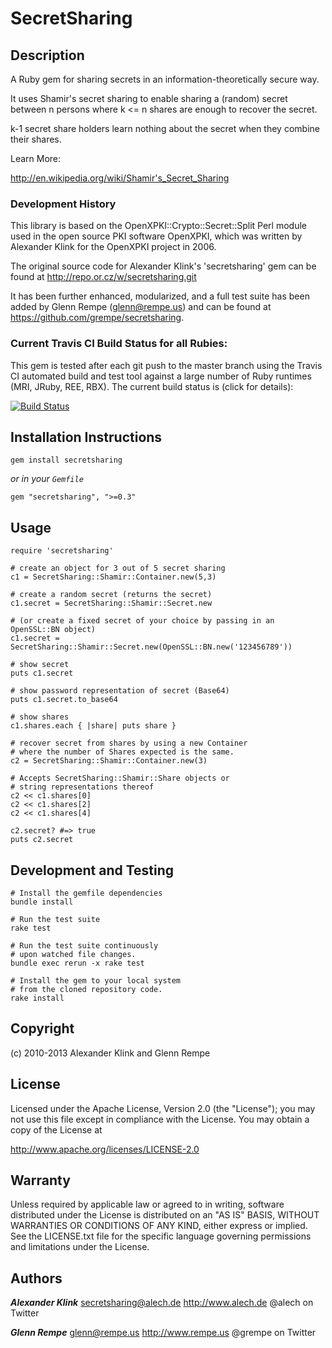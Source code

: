 # SecretSharing

## Description
A Ruby gem for sharing secrets in an information-theoretically secure way.

It uses Shamir's secret sharing to enable sharing a (random) secret
between n persons where k <= n shares are enough to recover the secret.

k-1 secret share holders learn nothing about the secret when they combine their shares.

Learn More:

<http://en.wikipedia.org/wiki/Shamir's_Secret_Sharing>

### Development History

This library is based on the OpenXPKI::Crypto::Secret::Split Perl module
used in the open source PKI software OpenXPKI, which was written by
Alexander Klink for the OpenXPKI project in 2006.

The original source code for Alexander Klink's 'secretsharing' gem
can be found at <http://repo.or.cz/w/secretsharing.git>

It has been further enhanced, modularized, and a full test suite
has been added by Glenn Rempe (<glenn@rempe.us>) and can be found
at <https://github.com/grempe/secretsharing>.

### Current Travis CI Build Status for all Rubies:

This gem is tested after each git push to the master branch
using the Travis CI automated build and test tool against a large
number of Ruby runtimes (MRI, JRuby, REE, RBX). The current
build status is (click for details):

[![Build Status](https://travis-ci.org/grempe/secretsharing.png)](https://travis-ci.org/grempe/secretsharing)

## Installation Instructions

    gem install secretsharing

*or in your ````Gemfile````*

    gem "secretsharing", ">=0.3"

## Usage

    require 'secretsharing'

    # create an object for 3 out of 5 secret sharing
    c1 = SecretSharing::Shamir::Container.new(5,3)

    # create a random secret (returns the secret)
    c1.secret = SecretSharing::Shamir::Secret.new

    # (or create a fixed secret of your choice by passing in an OpenSSL::BN object)
    c1.secret = SecretSharing::Shamir::Secret.new(OpenSSL::BN.new('123456789'))

    # show secret
    puts c1.secret

    # show password representation of secret (Base64)
    puts c1.secret.to_base64

    # show shares
    c1.shares.each { |share| puts share }

    # recover secret from shares by using a new Container
    # where the number of Shares expected is the same.
    c2 = SecretSharing::Shamir::Container.new(3)

    # Accepts SecretSharing::Shamir::Share objects or
    # string representations thereof
    c2 << c1.shares[0]
    c2 << c1.shares[2]
    c2 << c1.shares[4]
    
    c2.secret? #=> true
    puts c2.secret

## Development and Testing

    # Install the gemfile dependencies
    bundle install

    # Run the test suite
    rake test

    # Run the test suite continuously
    # upon watched file changes.
    bundle exec rerun -x rake test

    # Install the gem to your local system
    # from the cloned repository code.
    rake install

## Copyright

(c) 2010-2013 Alexander Klink and Glenn Rempe

## License

Licensed under the Apache License, Version 2.0 (the "License");
you may not use this file except in compliance with the License.
You may obtain a copy of the License at

http://www.apache.org/licenses/LICENSE-2.0

## Warranty

Unless required by applicable law or agreed to in writing,
software distributed under the License is distributed on an
"AS IS" BASIS, WITHOUT WARRANTIES OR CONDITIONS OF ANY KIND,
either express or implied. See the LICENSE.txt file for the
specific language governing permissions and limitations under
the License.

## Authors

***Alexander Klink***
<secretsharing@alech.de>
<http://www.alech.de>
@alech on Twitter

***Glenn Rempe***
<glenn@rempe.us>
<http://www.rempe.us>
@grempe on Twitter
